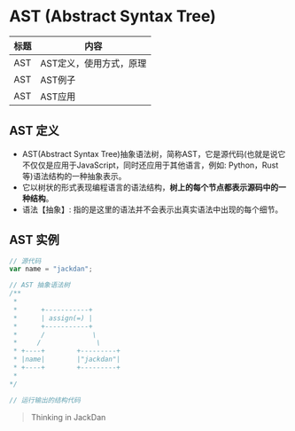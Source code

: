 # AST (Abstract Syntax Tree)

| 标题 | 内容 |
| --- | --- |
| AST | AST定义，使用方式，原理 |
| AST | AST例子 |
| AST | AST应用 |

## AST 定义

- AST(Abstract Syntax Tree)抽象语法树，简称AST，它是源代码(也就是说它不仅仅是应用于JavaScript，同时还应用于其他语言，例如: Python，Rust等)语法结构的一种抽象表示。
- 它以树状的形式表现编程语言的语法结构，**树上的每个节点都表示源码中的一种结构**。
- 语法【抽象】: 指的是这里的语法并不会表示出真实语法中出现的每个细节。

## AST 实例

```javascript
// 源代码
var name = "jackdan";
```

```javascript
// AST 抽象语法树
/**
 * 
 *      +-----------+
 *      | assign(=) |
 *      +-----------+
 *      /            \
 *     /              \
 * +----+        +---------+
 * |name|        |"jackdan"|
 * +----+        +---------+
 * 
*/

```


```javascript
// 运行输出的结构代码

```

> Thinking in JackDan